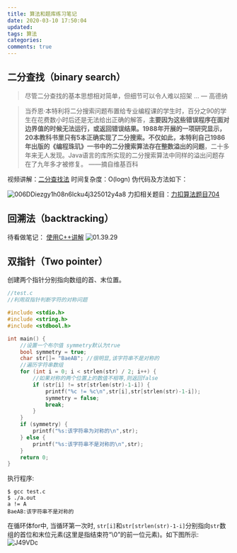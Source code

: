 ```yaml
---
title: 算法和题库练习笔记
date: 2020-03-10 17:50:04
updated: 
tags: 算法
categories: 
comments: true
---
```

## 二分查找（binary search）
> 尽管二分查找的基本思想相对简单，但细节可以令人难以招架 ... — 高德纳

> 当乔恩·本特利将二分搜索问题布置给专业编程课的学生时，百分之90的学生在花费数小时后还是无法给出正确的解答，**主要因为这些错误程序在面对边界值的时候无法运行，或返回错误结果。**1988年开展的一项研究显示，20本教科书里只有5本正确实现了二分搜索。不仅如此，本特利自己1986年出版的《编程珠玑》一书中的二分搜索算法**存在整数溢出的问题**，二十多年来无人发现。Java语言的库所实现的二分搜索算法中同样的溢出问题存在了九年多才被修复。 ——摘自维基百科

视频讲解：[二分查找法](https://youtu.be/CMweVF2iSyQ)
时间复杂度：O(logn)
伪代码及方法如下：

![006DDiezgy1h08n6lcku4j325012y4a8](https://cdn.jsdelivr.net/gh/dolphinchng/MyPic@master/uPic/006DDiezgy1h08n6lcku4j325012y4a8.jpg)
力扣相关题目：[力扣算法题目704](https://leetcode-cn.com/problems/binary-search/)

## 回溯法（backtracking）

待看做笔记： [使用C++讲解](https://youtu.be/nrHTtjkYEyQ)
![01.39.29](https://cdn.jsdelivr.net/gh/dolphinchng/MyPic@master/uPic/01.39.29.png)

## 双指针（Two pointer）

创建两个指针分别指向数组的首、末位置。

```C
//test.c
//利用双指针判断字符的对称问题

#include <stdio.h>
#include <string.h>
#include <stdbool.h>

int main() {
	//设置一个布尔值 symmetry默认为true
	bool symmetry = true;
	char str[]= "BaeAB"; //很明显,该字符串不是对称的
	//遍历字符串数组
	for (int i = 0; i < strlen(str) / 2; i++) {
		//如果对称的两个位置上的数值不相等,则返回false
		if (str[i] != str[strlen(str)-1-i]) {
			printf("%c != %c\n",str[i],str[strlen(str)-1-i]);
			symmetry = false;
			break;
		}
	}
	if (symmetry) {
		printf("%s:该字符串为对称的\n",str);
	} else {
		printf("%s:该字符串不是对称的\n",str);
	}
	return 0;
}
```
执行程序:
```shell
$ gcc test.c 
$ ./a.out 
a != A
BaeAB:该字符串不是对称的
```
在循环体for中, 当循环第一次时, `str[i]`和`str[strlen(str)-1-i]`分别指向`str`数组的首位和末位元素(这里是指结束符“\0”的前一位元素)。如下图所示:
![J49VDc](https://cdn.jsdelivr.net/gh/dolphinchng/MyPic@master/uPic/J49VDc.png)
